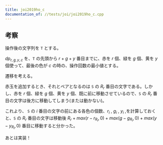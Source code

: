 ```yaml
---
title: joi2019ho_c
documentation_of: //tests/joi/joi2019ho_c.cpp
---
```

## 考察
操作後の文字列を `T` とする。

$dp_{r,g,y,c}$ を、`T` の先頭から $r+g+y$  番目までに、赤を $r$ 個、緑を $g$ 個、黄を $y$ 個使って、最後の色が $c$ の時の、操作回数の最小値とする。

遷移を考える。

赤玉を追加するとき、それとペアとなるのは `S` の $R_r$ 番目の文字である。しかし、赤を $r$ 個、緑を $g$ 個、黄を $y$ 個、既に前に移動させているので、`S` の $R_r$ 番目の文字は後方に移動してしまう(または動かない)。

これより、 `S` の $i$ 番目の文字の前にある各色の個数、$r_i$ , $g_i$ , $y_i$ ,を計算しておくと、`S` の $R_r$ 番目の文字は移動後  $R_r+max(r-r_{R_i},0)+max(g-g_{R_i},0)+max(y-y_{R_i},0)$ 番目に移動すると分かった。

あとは実装！